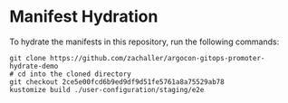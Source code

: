 # Manifest Hydration

To hydrate the manifests in this repository, run the following commands:

```shell
git clone https://github.com/zachaller/argocon-gitops-promoter-hydrate-demo
# cd into the cloned directory
git checkout 2ce5e00fcd6b9ed9df9d51fe5761a8a75529ab78
kustomize build ./user-configuration/staging/e2e
```
